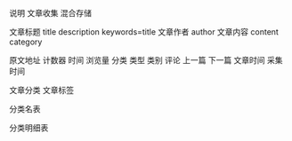 说明 文章收集 混合存储

文章标题 title
description
keywords=title
文章作者 author
文章内容
content
category


原文地址
计数器
时间
浏览量
分类
类型
类别
评论
上一篇 下一篇
文章时间
采集时间

文章分类
文章标签

分类名表

分类明细表



